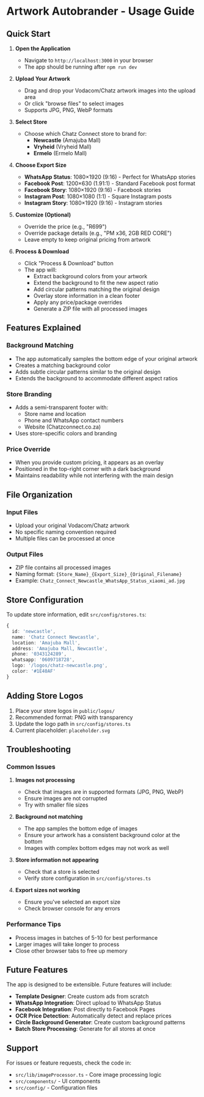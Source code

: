 # Artwork Autobrander - Usage Guide

## Quick Start

1. **Open the Application**
   - Navigate to `http://localhost:3000` in your browser
   - The app should be running after `npm run dev`

2. **Upload Your Artwork**
   - Drag and drop your Vodacom/Chatz artwork images into the upload area
   - Or click "browse files" to select images
   - Supports JPG, PNG, WebP formats

3. **Select Store**
   - Choose which Chatz Connect store to brand for:
     - **Newcastle** (Amajuba Mall)
     - **Vryheid** (Vryheid Mall) 
     - **Ermelo** (Ermelo Mall)

4. **Choose Export Size**
   - **WhatsApp Status**: 1080×1920 (9:16) - Perfect for WhatsApp stories
   - **Facebook Post**: 1200×630 (1.91:1) - Standard Facebook post format
   - **Facebook Story**: 1080×1920 (9:16) - Facebook stories
   - **Instagram Post**: 1080×1080 (1:1) - Square Instagram posts
   - **Instagram Story**: 1080×1920 (9:16) - Instagram stories

5. **Customize (Optional)**
   - Override the price (e.g., "R699")
   - Override package details (e.g., "PM x36, 2GB RED CORE")
   - Leave empty to keep original pricing from artwork

6. **Process & Download**
   - Click "Process & Download" button
   - The app will:
     - Extract background colors from your artwork
     - Extend the background to fit the new aspect ratio
     - Add circular patterns matching the original design
     - Overlay store information in a clean footer
     - Apply any price/package overrides
     - Generate a ZIP file with all processed images

## Features Explained

### Background Matching
- The app automatically samples the bottom edge of your original artwork
- Creates a matching background color
- Adds subtle circular patterns similar to the original design
- Extends the background to accommodate different aspect ratios

### Store Branding
- Adds a semi-transparent footer with:
  - Store name and location
  - Phone and WhatsApp contact numbers
  - Website (Chatzconnect.co.za)
- Uses store-specific colors and branding

### Price Override
- When you provide custom pricing, it appears as an overlay
- Positioned in the top-right corner with a dark background
- Maintains readability while not interfering with the main design

## File Organization

### Input Files
- Upload your original Vodacom/Chatz artwork
- No specific naming convention required
- Multiple files can be processed at once

### Output Files
- ZIP file contains all processed images
- Naming format: `{Store_Name}_{Export_Size}_{Original_Filename}`
- Example: `Chatz_Connect_Newcastle_WhatsApp_Status_xiaomi_ad.jpg`

## Store Configuration

To update store information, edit `src/config/stores.ts`:

```typescript
{
  id: 'newcastle',
  name: 'Chatz Connect Newcastle',
  location: 'Amajuba Mall',
  address: 'Amajuba Mall, Newcastle',
  phone: '0343124289',
  whatsapp: '0609718728',
  logo: '/logos/chatz-newcastle.png',
  color: '#1E40AF'
}
```

## Adding Store Logos

1. Place your store logos in `public/logos/`
2. Recommended format: PNG with transparency
3. Update the logo path in `src/config/stores.ts`
4. Current placeholder: `placeholder.svg`

## Troubleshooting

### Common Issues

1. **Images not processing**
   - Check that images are in supported formats (JPG, PNG, WebP)
   - Ensure images are not corrupted
   - Try with smaller file sizes

2. **Background not matching**
   - The app samples the bottom edge of images
   - Ensure your artwork has a consistent background color at the bottom
   - Images with complex bottom edges may not work as well

3. **Store information not appearing**
   - Check that a store is selected
   - Verify store configuration in `src/config/stores.ts`

4. **Export sizes not working**
   - Ensure you've selected an export size
   - Check browser console for any errors

### Performance Tips

- Process images in batches of 5-10 for best performance
- Larger images will take longer to process
- Close other browser tabs to free up memory

## Future Features

The app is designed to be extensible. Future features will include:

- **Template Designer**: Create custom ads from scratch
- **WhatsApp Integration**: Direct upload to WhatsApp Status
- **Facebook Integration**: Post directly to Facebook Pages
- **OCR Price Detection**: Automatically detect and replace prices
- **Circle Background Generator**: Create custom background patterns
- **Batch Store Processing**: Generate for all stores at once

## Support

For issues or feature requests, check the code in:
- `src/lib/imageProcessor.ts` - Core image processing logic
- `src/components/` - UI components
- `src/config/` - Configuration files
